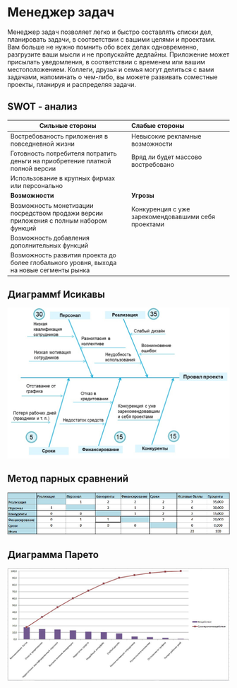 # Менеджер задач
Менеджер задач позволяет легко и быстро составлять списки дел, планировать задачи, в соответствии с вашими целями и проектами. Вам больше не нужно помнить обо всех делах одновременно, разгрузите ваши мысли и не пропускайте дедлайны. Приложение может присылать уведомления, в соответствии с временем или вашим местоположением. Коллеги, друзья и семья могут делиться с вами задачами, напоминать о чем-либо, вы можете развивать соместные проекты, планируя и распределяя задачи.

## SWOT - анализ
| Сильные стороны  | Слабые стороны |
| ------------- |:-------------|
|Востребованость приложения в повседневной жизни|Невысокие рекламные возможности  |
|Готовность потребителя потратить деньги на приобретение платной полной версии|Вряд ли будет массово востребовано|
|Использование в крупных фирмах или персонально|| 
| **Возможности**  | **Угрозы** |
|Возможность монетизации посредством продажи версии приложения с полным набором функций |Конкуренция с уже зарекомендовавшими себя проектами| 
|Возможность добавления дополнительных функций||
|Возможность развития проекта до более глобального уровня, выхода на новые сегменты рынка||

## Диаграммf Исикавы
 ![](https://github.com/yuliaii/project/blob/master/Isikava2.jpg "Isikava")

## Метод парных сравнений
 
 ![](https://github.com/yuliaii/project/blob/master/parn2.jpg "parn")
 
 ## Диаграмма Парето
 
  ![](https://github.com/yuliaii/project/blob/master/Pareto.jpg "Pareto")
